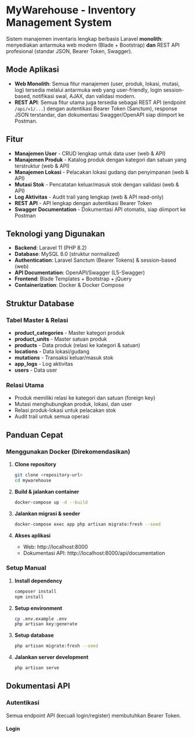 # MyWarehouse - Inventory Management System

Sistem manajemen inventaris lengkap berbasis Laravel **monolith**: menyediakan antarmuka web modern (Blade + Bootstrap) **dan** REST API profesional (standar JSON, Bearer Token, Swagger).

## Mode Aplikasi

- **Web Monolith**: Semua fitur manajemen (user, produk, lokasi, mutasi, log) tersedia melalui antarmuka web yang user-friendly, login session-based, notifikasi swal, AJAX, dan validasi modern.
- **REST API**: Semua fitur utama juga tersedia sebagai REST API (endpoint `/api/v1/...`) dengan autentikasi Bearer Token (Sanctum), response JSON terstandar, dan dokumentasi Swagger/OpenAPI siap diimport ke Postman.

## Fitur

- **Manajemen User** - CRUD lengkap untuk data user (web & API)
- **Manajemen Produk** - Katalog produk dengan kategori dan satuan yang terstruktur (web & API)
- **Manajemen Lokasi** - Pelacakan lokasi gudang dan penyimpanan (web & API)
- **Mutasi Stok** - Pencatatan keluar/masuk stok dengan validasi (web & API)
- **Log Aktivitas** - Audit trail yang lengkap (web & API read-only)
- **REST API** - API lengkap dengan autentikasi Bearer Token
- **Swagger Documentation** - Dokumentasi API otomatis, siap diimport ke Postman

## Teknologi yang Digunakan

- **Backend**: Laravel 11 (PHP 8.2)
- **Database**: MySQL 8.0 (struktur normalized)
- **Authentication**: Laravel Sanctum (Bearer Tokens) & session-based (web)
- **API Documentation**: OpenAPI/Swagger (L5-Swagger)
- **Frontend**: Blade Templates + Bootstrap + jQuery
- **Containerization**: Docker & Docker Compose

## Struktur Database

### Tabel Master & Relasi
- **product_categories** - Master kategori produk
- **product_units** - Master satuan produk
- **products** - Data produk (relasi ke kategori & satuan)
- **locations** - Data lokasi/gudang
- **mutations** - Transaksi keluar/masuk stok
- **app_logs** - Log aktivitas
- **users** - Data user

### Relasi Utama
- Produk memiliki relasi ke kategori dan satuan (foreign key)
- Mutasi menghubungkan produk, lokasi, dan user
- Relasi produk-lokasi untuk pelacakan stok
- Audit trail untuk semua operasi

## Panduan Cepat

### Menggunakan Docker (Direkomendasikan)

1. **Clone repository**
   ```bash
   git clone <repository-url>
   cd mywarehouse
   ```

2. **Build & jalankan container**
   ```bash
   docker-compose up -d --build
   ```

3. **Jalankan migrasi & seeder**
   ```bash
   docker-compose exec app php artisan migrate:fresh --seed
   ```

4. **Akses aplikasi**
   - Web: http://localhost:8000
   - Dokumentasi API: http://localhost:8000/api/documentation

### Setup Manual

1. **Install dependency**
   ```bash
   composer install
   npm install
   ```

2. **Setup environment**
   ```bash
   cp .env.example .env
   php artisan key:generate
   ```

3. **Setup database**
   ```bash
   php artisan migrate:fresh --seed
   ```

4. **Jalankan server development**
   ```bash
   php artisan serve
   ```

## Dokumentasi API

### Autentikasi

Semua endpoint API (kecuali login/register) membutuhkan Bearer Token.

#### Login

```
 